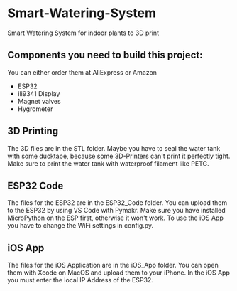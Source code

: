 # Smart-Watering-System
Smart Watering System for indoor plants to 3D print

## Components you need to build this project:
You can either order them at AliExpress or Amazon
- ESP32
- ili9341 Display
- Magnet valves
- Hygrometer

## 3D Printing
The 3D files are in the STL folder. Maybe you have to seal the water tank with some ducktape, because some 3D-Printers can't print it perfectly tight. Make sure to print the water tank with waterproof filament like PETG. 

## ESP32 Code
The files for the ESP32 are in the ESP32_Code folder. You can upload them to the ESP32 by using VS Code with Pymakr. Make sure you have installed MicroPython on the ESP first, otherwise it won't work. To use the iOS App you have to change the WiFi settings in config.py.

## iOS App
The files for the iOS Application are in the iOS_App folder. You can open them with Xcode on MacOS and upload them to your iPhone. In the iOS App you must enter the local IP Address of the ESP32.
